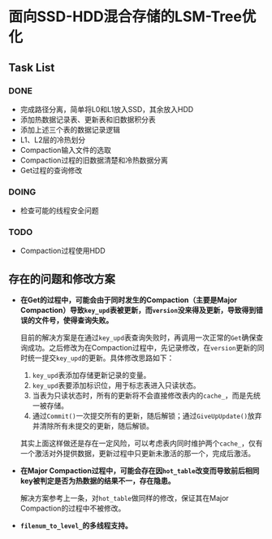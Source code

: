 # 面向SSD-HDD混合存储的LSM-Tree优化

## Task List

### DONE
- 完成路径分离，简单将L0和L1放入SSD，其余放入HDD
- 添加热数据记录表、更新表和旧数据积分表
- 添加上述三个表的数据记录逻辑
- L1、L2层的冷热划分
- Compaction输入文件的选取
- Compaction过程的旧数据清楚和冷热数据分离
- Get过程的查询修改

### DOING
- 检查可能的线程安全问题

### TODO
- Compaction过程使用HDD

## 存在的问题和修改方案
- **在Get的过程中，可能会由于同时发生的Compaction（主要是Major Compaction）导致`key_upd`表被更新，而`version`没来得及更新，导致得到错误的文件号，使得查询失败。**

  目前的解决方案是在通过`key_upd`表查询失败时，再调用一次正常的`Get`确保查询成功。之后修改为在Compaction过程中，先记录修改，在`version`更新的同时统一提交`key_upd`的更新。具体修改思路如下：

  1. `key_upd`表添加存储更新记录的变量。
  2. `key_upd`表要添加标识位，用于标志表进入只读状态。
  3. 当表为只读状态时，所有的更新将不会直接修改表内的`cache_`，而是先统一被存储。
  4. 通过`Commit()`一次提交所有的更新，随后解锁；通过`GiveUpUpdate()`放弃并清除所有未提交的更新，随后解锁。  

  其实上面这样做还是存在一定风险，可以考虑表内同时维护两个`cache_`，仅有一个激活对外提供数据，更新过程中只更新未激活的那一个，完成后激活。

- **在Major Compaction过程中，可能会存在因`hot_table`改变而导致前后相同key被判定是否为热数据的结果不一，存在隐患。**
  
  解决方案参考上一条，对`hot_table`做同样的修改，保证其在Major Compaction的过程中不被修改。

- **`filenum_to_level_`的多线程支持。**
